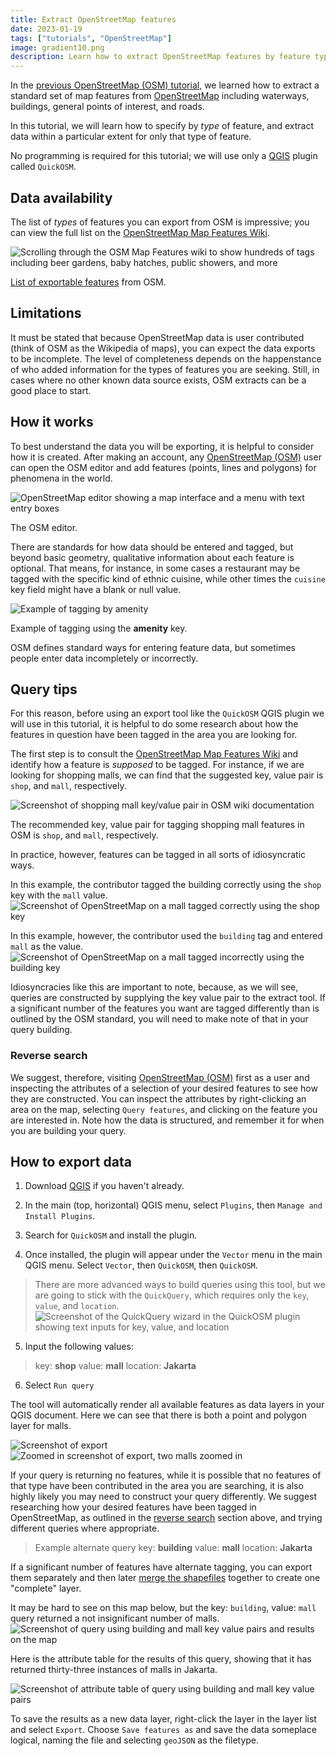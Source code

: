 ```yaml
---
title: Extract OpenStreetMap features
date: 2023-01-19
tags: ["tutorials", "OpenStreetMap"]
image: gradient10.png
description: Learn how to extract OpenStreetMap features by feature type, using the QuickOSM plugin for QGIS.
---
```


In the [previous OpenStreetMap (OSM) tutorial](https://harvardmapcollection.github.io/tutorials/openstreetmap/how-to-extract-openstreetmap-data-layers/), we learned how to extract a standard set of map features from [OpenStreetMap](https://www.openstreetmap.org/) including waterways, buildings, general points of interest, and roads.

In this tutorial, we will learn how to specify by *type* of feature, and extract data within a particular extent for only that type of feature.

No programming is required for this tutorial; we will use only a [QGIS](https://harvardmapcollection.github.io/tutorials/qgis/download/) plugin called `QuickOSM`. 

## Data availability

The list of *types* of features you can export from OSM is impressive; you can view the full list on the [OpenStreetMap Map Features Wiki](https://wiki.openstreetmap.org/wiki/Map_features).

![Scrolling through the OSM Map Features wiki to show hundreds of tags including beer gardens, baby hatches, public showers, and more](media/1.gif)
<figcaption class="append"><a href="https://wiki.openstreetmap.org/wiki/Map_features">List of exportable features</a> from OSM.</figcaption>


## Limitations

It must be stated that because OpenStreetMap data is user contributed (think of OSM as the Wikipedia of maps), you can expect the data exports to be incomplete. The level of completeness depends on the happenstance of who added information for the types of features you are seeking. Still, in cases where no other known data source exists, OSM extracts can be a good place to start. 

## How it works

To best understand the data you will be exporting, it is helpful to consider how it is created. After making an account, any [OpenStreetMap (OSM)](https://www.openstreetmap.org/) user can open the OSM editor and add features (points, lines and polygons) for phenomena in the world. 

![OpenStreetMap editor showing a map interface and a menu with text entry boxes](media/1.png)
<figcaption class="append">The OSM editor.</figcaption>

There are standards for how data should be entered and tagged, but beyond basic geometry, qualitative information about each feature is optional. That means, for instance, in some cases a restaurant may be tagged with the specific kind of ethnic cuisine, while other times the `cuisine` key field might have a blank or null value.

![Example of tagging by amenity](media/2.gif)
<figcaption class="append">Example of tagging using the <strong>amenity</strong> key.</figcaption>


OSM defines standard ways for entering feature data, but sometimes people enter data incompletely or incorrectly.


## Query tips

For this reason, before using an export tool like the `QuickOSM` QGIS plugin we will use in this tutorial, it is helpful to do some research about how the features in question have been tagged in the area you are looking for. 

The first step is to consult the [OpenStreetMap Map Features Wiki](https://wiki.openstreetmap.org/wiki/Map_features) and identify how a feature is *supposed* to be tagged. For instance, if we are looking for shopping malls, we can find that the suggested key, value pair is `shop`, and `mall`, respectively.

![Screenshot of shopping mall key/value pair in OSM wiki documentation](media/2.png)
<figcaption class="append">The recommended key, value pair for tagging shopping mall features in OSM is <code>shop</code>, and <code>mall</code>, respectively.</figcaption>

In practice, however, features can be tagged in all sorts of idiosyncratic ways. 

In this example, the contributor tagged the building correctly using the `shop` key with the `mall` value.
![Screenshot of OpenStreetMap on a mall tagged correctly using the shop key](media/3.png)

In this example, however, the contributor used the `building` tag and entered `mall` as the value.
![Screenshot of OpenStreetMap on a mall tagged incorrectly using the building key](media/4.png)

Idiosyncracies like this are important to note, because, as we will see, queries are constructed by supplying the key value pair to the extract tool. If a significant number of the features you want are tagged differently than is outlined by the OSM standard, you will need to make note of that in your query building.

### Reverse search
We suggest, therefore, visiting [OpenStreetMap (OSM)](https://www.openstreetmap.org/#map=18/-6.22574/106.81122) first as a user and inspecting the attributes of a selection of your desired features to see how they are constructed. You can inspect the attributes by right-clicking an area on the map, selecting `Query features`, and clicking on the feature you are interested in. Note how the data is structured, and remember it for when you are building your query.

## How to export data

1. Download [QGIS](https://harvardmapcollection.github.io/tutorials/qgis/download/) if you haven't already.

2. In the main (top, horizontal) QGIS menu, select `Plugins`, then `Manage and Install Plugins`.

3. Search for `QuickOSM` and install the plugin.

4. Once installed, the plugin will appear under the `Vector` menu in the main QGIS menu. Select `Vector`, then `QuickOSM`, then `QuickOSM`.
> There are more advanced ways to build queries using this tool, but we are going to stick with the `QuickQuery`, which requires only the `key`, `value`, and `location`.
![Screenshot of the QuickQuery wizard in the QuickOSM plugin showing text inputs for key, value, and location](media/5.png)
5. Input the following values:
> key: **shop**
value: **mall**
location: **Jakarta**

6. Select `Run query`

The tool will automatically render all available features as data layers in your QGIS document. Here we can see that there is both a point and polygon layer for malls.

![Screenshot of export](media/6.png)
![Zoomed in screenshot of export, two malls zoomed in](media/7.png)

If your query is returning no features, while it is possible that no features of that type have been contributed in the area you are searching, it is also highly likely you may need to construct your query differently. We suggest researching how your desired features have been tagged in OpenStreetMap, as outlined in the [reverse search](https://harvardmapcollection.github.io/tutorials/openstreetmap/extract-by-feature/#reverse-search) section above, and trying different queries where appropriate.

> Example alternate query
key: **building**
value: **mall**
location: **Jakarta** 

If a significant number of features have alternate tagging, you can export them separately and then later [merge the shapefiles](https://guides.library.duke.edu/QGIS/Merge) together to create one "complete" layer. 

It may be hard to see on this map below, but the key: `building`, value: `mall` query returned a not insignificant number of malls. 
![Screenshot of query using building and mall key value pairs and results on the map](media/8.png)

Here is the attribute table for the results of this query, showing that it has returned thirty-three instances of malls in Jakarta.

![Screenshot of attribute table of query using building and mall key value pairs](media/9.png)

To save the results as a new data layer, right-click the layer in the layer list and select `Export`. Choose `Save features as` and save the data someplace logical, naming the file and selecting `geoJSON` as the filetype. 

